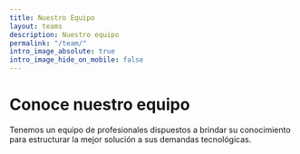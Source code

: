 ```yaml
---
title: Nuestro Equipo
layout: teams
description: Nuestro equipo
permalink: "/team/"
intro_image_absolute: true
intro_image_hide_on_mobile: false
---
```


# Conoce nuestro equipo

Tenemos un equipo de profesionales dispuestos a brindar su conocimiento para estructurar la mejor solución a sus demandas tecnológicas.
